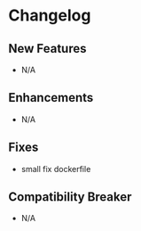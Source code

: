 # Changelog

## New Features

- N/A

## Enhancements

- N/A

## Fixes

- small fix dockerfile

## Compatibility Breaker

- N/A

